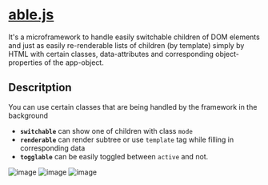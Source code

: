 # [able.js](https://github.com/UniBreakfast/able.js)

It's a microframework to handle easily switchable children of DOM elements and just as easily re-renderable lists of children (by template) simply by HTML with certain classes, data-attributes and corresponding object-properties of the app-object.

## Descritption
You can use certain classes that are being handled by the framework in the background
- **`switchable`** can show one of children with class `mode`
- **`renderable`** can render subtree or use `template` tag while filling in corresponding data
- **`togglable`** can be easily toggled between `active` and not.

![image](https://github.com/user-attachments/assets/e23af7d2-5825-4dad-aa71-89fc2ce1b560)
![image](https://github.com/user-attachments/assets/612289f1-b4c2-4685-aa18-b51e10b76869)
![image](https://github.com/user-attachments/assets/46710d4e-2471-4b84-ae96-fecc8cb33504)
